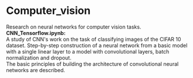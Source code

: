 # Computer_vision
 Research on neural networks for computer vision tasks.\
__CNN_Tensorflow.ipynb:__\
 A study of CNN's work on the task of classifying images of the CIFAR 10 dataset. Step-by-step construction of a neural network from a basic model with a single linear layer to a model with convolutional layers, batch normalization and dropout.\
The basic principles of building the architecture of convolutional neural networks are described.
